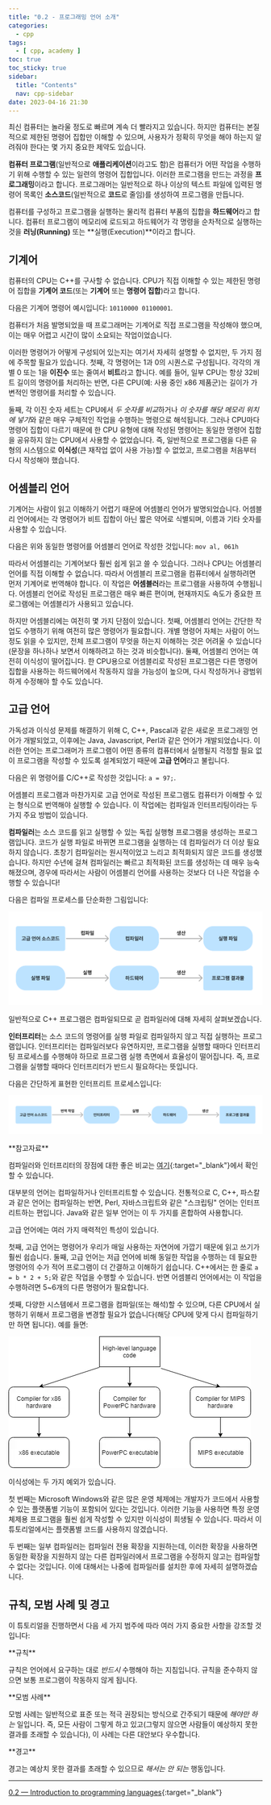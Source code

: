 ```yaml
---
title: "0.2 - 프로그래밍 언어 소개"
categories:
  - cpp
tags:
  - [ cpp, academy ]
toc: true
toc_sticky: true
sidebar:
  title: "Contents"
  nav: cpp-sidebar
date: 2023-04-16 21:30
---
```


최신 컴퓨터는 놀라울 정도로 빠르며 계속 더 빨라지고 있습니다. 하지만 컴퓨터는 본질적으로 제한된 명령어 집합만 이해할 수 있으며, 사용자가 정확히 무엇을 해야 하는지 알려줘야 한다는 몇 가지 중요한 제약도
있습니다.

**컴퓨터 프로그램**(일반적으로 **애플리케이션**이라고도 함)은 컴퓨터가 어떤 작업을 수행하기 위해 수행할 수 있는 일련의 명령어 집합입니다. 이러한 프로그램을 만드는 과정을 **프로그래밍**이라고 합니다.
프로그래머는 일반적으로 하나 이상의 텍스트 파일에 입력된 명령어 목록인 **소스코드**(일반적으로 **코드**로 줄임)를 생성하여 프로그램을 만듭니다.

컴퓨터를 구성하고 프로그램을 실행하는 물리적 컴퓨터 부품의 집합을 **하드웨어**라고 합니다. 컴퓨터 프로그램이 메모리에 로드되고 하드웨어가 각 명령을 순차적으로 실행하는 것을 **러닝(Running)** 또는 
**실행(Execution)**이라고 합니다.

## 기계어

컴퓨터의 CPU는 C++를 구사할 수 없습니다. CPU가 직접 이해할 수 있는 제한된 명령어 집합을 **기계어 코드**(또는 **기계어** 또는 **명령어 집합**)라고 합니다.

다음은 기계어 명령어 예시입니다: `10110000 01100001`.

컴퓨터가 처음 발명되었을 때 프로그래머는 기계어로 직접 프로그램을 작성해야 했으며, 이는 매우 어렵고 시간이 많이 소요되는 작업이었습니다.

이러한 명령어가 어떻게 구성되어 있는지는 여기서 자세히 설명할 수 없지만, 두 가지 점에 주목할 필요가 있습니다. 첫째, 각 명령어는 1과 0의 시퀀스로 구성됩니다. 각각의 개별 0 또는 1을 **이진수** 또는
줄여서 **비트**라고 합니다. 예를 들어, 일부 CPU는 항상 32비트 길이의 명령어를 처리하는 반면, 다른 CPU(예: 사용 중인 x86 제품군)는 길이가 가변적인 명령어를 처리할 수 있습니다.

둘째, 각 이진 숫자 세트는 CPU에서 *두 숫자를 비교*하거나 *이 숫자를 해당 메모리 위치에 넣기*와 같은 매우 구체적인 작업을 수행하는 명령으로 해석됩니다. 그러나 CPU마다 명령어 집합이 다르기 때문에 한
CPU 유형에 대해 작성된 명령어는 동일한 명령어 집합을 공유하지 않는 CPU에서 사용할 수 없었습니다. 즉, 일반적으로 프로그램을 다른 유형의 시스템으로 **이식성**(큰 재작업 없이 사용 가능)할 수 없었고,
프로그램을 처음부터 다시 작성해야 했습니다.

## 어셈블리 언어

기계어는 사람이 읽고 이해하기 어렵기 때문에 어셈블리 언어가 발명되었습니다. 어셈블리 언어에서는 각 명령어가 비트 집합이 아닌 짧은 약어로 식별되며, 이름과 기타 숫자를 사용할 수 있습니다.

다음은 위와 동일한 명령어를 어셈블리 언어로 작성한 것입니다: `mov al, 061h`

따라서 어셈블리는 기계어보다 훨씬 쉽게 읽고 쓸 수 있습니다. 그러나 CPU는 어셈블리 언어를 직접 이해할 수 없습니다. 따라서 어셈블리 프로그램을 컴퓨터에서 실행하려면 먼저 기계어로 번역해야 합니다. 이 작업은 
**어셈블러**라는 프로그램을 사용하여 수행됩니다. 어셈블리 언어로 작성된 프로그램은 매우 빠른 편이며, 현재까지도 속도가 중요한 프로그램에는 어셈블리가 사용되고 있습니다.

하지만 어셈블리에는 여전히 몇 가지 단점이 있습니다. 첫째, 어셈블리 언어는 간단한 작업도 수행하기 위해 여전히 많은 명령어가 필요합니다. 개별 명령어 자체는 사람이 어느 정도 읽을 수 있지만, 전체 프로그램이
무엇을 하는지 이해하는 것은 어려울 수 있습니다(문장을 하나하나 보면서 이해하려고 하는 것과 비슷합니다). 둘째, 어셈블리 언어는 여전히 이식성이 떨어집니다. 한 CPU용으로 어셈블리로 작성된 프로그램은 다른 명령어
집합을 사용하는 하드웨어에서 작동하지 않을 가능성이 높으며, 다시 작성하거나 광범위하게 수정해야 할 수도 있습니다.

## 고급 언어

가독성과 이식성 문제를 해결하기 위해 C, C++, Pascal과 같은 새로운 프로그래밍 언어가 개발되었고, 이후에는 Java, Javascript, Perl과 같은 언어가 개발되었습니다. 이러한 언어는 프로그래머가
프로그램이 어떤 종류의 컴퓨터에서 실행될지 걱정할 필요 없이 프로그램을 작성할 수 있도록 설계되었기 때문에 **고급 언어**라고 불립니다.

다음은 위 명령어를 C/C++로 작성한 것입니다: `a = 97;`.

어셈블리 프로그램과 마찬가지로 고급 언어로 작성된 프로그램도 컴퓨터가 이해할 수 있는 형식으로 번역해야 실행할 수 있습니다. 이 작업에는 컴파일과 인터프리팅이라는 두 가지 주요 방법이 있습니다.

**컴파일러**는 소스 코드를 읽고 실행할 수 있는 독립 실행형 프로그램을 생성하는 프로그램입니다. 코드가 실행 파일로 바뀌면 프로그램을 실행하는 데 컴파일러가 더 이상 필요하지 않습니다. 초창기 컴파일러는
원시적이었고 느리고 최적화되지 않은 코드를 생성했습니다. 하지만 수년에 걸쳐 컴파일러는 빠르고 최적화된 코드를 생성하는 데 매우 능숙해졌으며, 경우에 따라서는 사람이 어셈블리 언어를 사용하는 것보다 더 나은 작업을
수행할 수 있습니다!

다음은 컴파일 프로세스를 단순화한 그림입니다:

![compile_process.png](/assets/images/cpp/02_compile_process.png)

일반적으로 C++ 프로그램은 컴파일되므로 곧 컴파일러에 대해 자세히 살펴보겠습니다.

**인터프리터**는 소스 코드의 명령어를 실행 파일로 컴파일하지 않고 직접 실행하는 프로그램입니다. 인터프리터는 컴파일러보다 유연하지만, 프로그램을 실행할 때마다 인터프리팅 프로세스를 수행해야 하므로 프로그램 실행
측면에서 효율성이 떨어집니다. 즉, 프로그램을 실행할 때마다 인터프리터가 반드시 필요하다는 뜻입니다.

다음은 간단하게 표현한 인터프리트 프로세스입니다:

![interpret_process.png](/assets/images/cpp/02_interpret_process.png)

<div class="notice" markdown="1">
<span class="notice-title">
**참고자료**
</span>

컴파일러와 인터프리터의 장점에 대한 좋은 비교는 [여기](https://stackoverflow.com/a/38491646){:target="_blank"}에서 확인할 수 있습니다.
</div>

대부분의 언어는 컴파일하거나 인터프리트할 수 있습니다. 전통적으로 C, C++, 파스칼과 같은 언어는 컴파일하는 반면, Perl, 자바스크립트와 같은 "스크립팅" 언어는 인터프리트하는 편입니다. Java와 같은 일부
언어는 이 두 가지를 혼합하여 사용합니다.

고급 언어에는 여러 가지 매력적인 특성이 있습니다.

첫째, 고급 언어는 명령어가 우리가 매일 사용하는 자연어에 가깝기 때문에 읽고 쓰기가 훨씬 쉽습니다. 둘째, 고급 언어는 저급 언어에 비해 동일한 작업을 수행하는 데 필요한 명령어의 수가 적어 프로그램이 더 간결하고
이해하기 쉽습니다. C++에서는 한 줄로 `a = b * 2 + 5;`와 같은 작업을 수행할 수 있습니다. 반면 어셈블리 언어에서는 이 작업을 수행하려면 5~6개의 다른 명령어가 필요합니다.

셋째, 다양한 시스템에서 프로그램을 컴파일(또는 해석)할 수 있으며, 다른 CPU에서 실행하기 위해서 프로그램을 변경할 필요가 없습니다(해당 CPU에 맞게 다시 컴파일하기만 하면 됩니다). 예를 들면:

![02_high_level.png](/assets/images/cpp/02_high_level.png)

이식성에는 두 가지 예외가 있습니다.

첫 번째는 Microsoft Windows와 같은 많은 운영 체제에는 개발자가 코드에서 사용할 수 있는 플랫폼별 기능이 포함되어 있다는 것입니다. 이러한 기능을 사용하면 특정 운영 체제용 프로그램을 훨씬 쉽게 작성할
수 있지만 이식성이 희생될 수 있습니다. 따라서 이 튜토리얼에서는 플랫폼별 코드를 사용하지 않겠습니다.

두 번째는 일부 컴파일러는 컴파일러 전용 확장을 지원하는데, 이러한 확장을 사용하면 동일한 확장을 지원하지 않는 다른 컴파일러에서 프로그램을 수정하지 않고는 컴파일할 수 없다는 것입니다. 이에 대해서는 나중에
컴파일러를 설치한 후에 자세히 설명하겠습니다.

## 규칙, 모범 사례 및 경고

이 튜토리얼을 진행하면서 다음 세 가지 범주에 따라 여러 가지 중요한 사항을 강조할 것입니다:

<div class="notice--success" markdown="1">
<span class="notice-title">
**규칙**
</span>

규칙은 언어에서 요구하는 대로 *반드시* 수행해야 하는 지침입니다. 규칙을 준수하지 않으면 보통 프로그램이 작동하지 않게 됩니다.
</div>

<div class="notice--success" markdown="1">
<span class="notice-title">
**모범 사례**
</span>

모범 사례는 일반적으로 표준 또는 적극 권장되는 방식으로 간주되기 때문에 *해야만 하는* 일입니다. 즉, 모든 사람이 그렇게 하고 있고(그렇지 않으면 사람들이 예상하지 못한 결과를 초래할 수 있습니다), 이 사례는
다른 대안보다 우수합니다.
</div>

<div class="notice--danger" markdown="1">
<span class="notice-title">
**경고**
</span>

경고는 예상치 못한 결과를 초래할 수 있으므로 *해서는 안 되는* 행동입니다.
</div>

---

[0.2 — Introduction to programming languages](https://www.learncpp.com/cpp-tutorial/introduction-to-programming-languages/){:target="_blank"}
